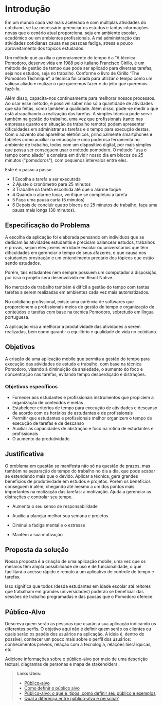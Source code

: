 # Introdução

Em um mundo cada vez mais acelerado e com múltiplas atividades do cotidiano, se faz necessário gerenciar os estudos e tantas informações novas que o cenário atual proporciona, seja em ambiente escolar, acadêmico ou em ambientes profissionais. A má administração das atividades cotidianas causa nas pessoas fadiga, stress e pouco aproveitamento dos tópicos estudados. 

Um método que auxilia o gerenciamento de tempo é a "A técnica Pomodoro, desenvolvida em 1988 pelo italiano Francisco Cirillo, é um método de gestão de tempo que pode ser aplicado para diversas tarefas, seja nos estudos, seja no trabalho.
Conforme o livro de Cirillo “The Pomodoro Technique”, a técnica foi criada para utilizar o tempo como um valioso aliado e realizar o que queremos fazer e do jeito que queremos fazê-lo. 

Além disso, capacita-nos continuamente para melhorar nossos processos.
Ao usar esse método, é possível saber não só a quantidade de atividades que são feitas, como também a qualidade. Além disso, pode-se medir o que está atrapalhando a realização das tarefas.
A simples técnica pode servir também na gestão do trabalho, uma vez que profissionais (tanto nas empresas quanto em situação de trabalho remoto) podem apresentar dificuldades em administrar as tarefas e o tempo para execução destas. 
Com o advento dos aparelhos eletrônicos, principalmente smartphones e tabletes como auxiliar na educação e uma poderosa ferramenta no ambiente de trabalho, todos com um dispositivo digital, por mais simples que possa ser conseguem usar o método pomodoro.
O método "usa o tempo como aliado" e consiste em dividir nosso dia em blocos de 25 minutos ("pomodoros"), com pequenos intervalos entre eles.

Este é o passo a passo:

- 1 Escolha a tarefa a ser executada
- 2 Ajuste o cronômetro para 25 minutos
- 3 Trabalhe na tarefa escolhida até que o alarme toque
- 4 Quando o alarme tocar, verifique se completou a tarefa
- 5 Faça uma pausa curta (5 minutos)
- 6 Depois de concluir quatro blocos de 25 minutos de trabalho, faça uma pausa mais longa (30 minutos).

## Especificação do Problema

A escolha da aplicação foi elaborada pensando em indivíduos que se dedicam às atividades estudantis e precisam balancear estudos, trabalhos e provas, sejam eles jovens em idade escolar ou universitários que têm dificuldades em gerenciar o tempo de seus afazeres, o que causa nos estudantes prostração e um entendimento precário dos tópicos que estão sendo estudados. 

Porém, tais estudantes nem sempre possuem um computador à disposição, por isso o projeto será desenvolvido em React Native.

No mercado de trabalho também é difícil a gestão do tempo com tantas tarefas a serem realizadas em ambientes cada vez mais automatizados. 

No cotidiano profissional, existe uma carência de softwares que proporcionem a profissionais meios de gestão do tempo e organização de conteúdos e  tarefas com base na técnica Pomodoro, sobretudo em língua portuguesa. 

A aplicação visa a melhorar a produtividade das atividades a serem realizadas, bem como garantir o equilíbrio e qualidade de vida no cotidiano.

## Objetivos

A criação de uma aplicação mobile que permita a gestão do tempo para execução das atividades de estudo e trabalho, com base na técnica Pomodoro, visando à diminuição da ansiedade, o aumento do foco e concentração nas tarefas, evitando tempo desperdiçado e distrações.

### Objetivos específicos

-	Fornecer aos estudantes e profissionais instrumentos que propiciem a organização de conteúdos e metas
- Estabelecer critérios de tempo para execução de atividades e descanso de acordo com os horários de estudantes e de profissionais
-	Permitir que estudantes e profissionais melhor organizem o tempo de execução de tarefas e de descanso
-	Auxiliar as capacidades de abstração e foco na rotina de estudantes e profissionais
-	O aumento da produtividade


## Justificativa

O problema em questão se manifesta não só na questão de prazos, mas também na separação do tempo do trabalho no dia a dia, que pode acabar se estendendo mais que o devido.
Aplicar a técnica, gera grandes benefícios de produtividade em estudos e projetos. Porém os benefícios conseguem ir além, chegando até mesmo a um dos pontos mais importantes na realização das tarefas: a motivação.
Ajuda a gerenciar as distrações e controlar seu tempo.

- Aumenta o seu senso de responsabilidade

- Auxilia a planejar melhor sua semana e projetos

- Diminui a fadiga mental e o estresse

- Mantêm a sua motivação


## Proposta da solução

Nossa proposta é a criação de uma aplicação mobile, uma vez que os mesmos têm ampla possibilidade de uso e de funcionalidade, o que facilitará o acesso rápido e remoto a um aplicativo de controle de tempo e tarefas.

Isso significa que todos (desde estudantes em idade escolar até reitores que trabalham em grandes universidades) poderão se beneficiar das sessões de trabalho programadas e das pausas que o Pomodoro oferece.


## Público-Alvo

Descreva quem serão as pessoas que usarão a sua aplicação indicando os diferentes perfis. O objetivo aqui não é definir quem serão os clientes ou quais serão os papéis dos usuários na aplicação. A ideia é, dentro do possível, conhecer um pouco mais sobre o perfil dos usuários: conhecimentos prévios, relação com a tecnologia, relações
hierárquicas, etc.

Adicione informações sobre o público-alvo por meio de uma descrição textual, diagramas de personas e mapa de stakeholders.

> **Links Úteis**:
> - [Público-alvo](https://blog.hotmart.com/pt-br/publico-alvo/)
> - [Como definir o público alvo](https://exame.com/pme/5-dicas-essenciais-para-definir-o-publico-alvo-do-seu-negocio/)
> - [Público-alvo: o que é, tipos, como definir seu público e exemplos](https://klickpages.com.br/blog/publico-alvo-o-que-e/)
> - [Qual a diferença entre público-alvo e persona?](https://rockcontent.com/blog/diferenca-publico-alvo-e-persona/)
